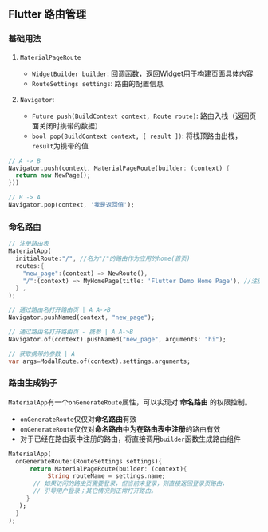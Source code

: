 ## Flutter 路由管理

### 基础用法

1. `MaterialPageRoute`
    - `WidgetBuilder builder`: 回调函数，返回Widget用于构建页面具体内容
    - `RouteSettings settings`: 路由的配置信息
  
2. `Navigator`:
    - `Future push(BuildContext context, Route route)`: 路由入栈（返回页面关闭时携带的数据）
    - `bool pop(BuildContext context, [ result ])`: 将栈顶路由出栈，`result`为携带的值

```dart
// A -> B
Navigator.push(context, MaterialPageRoute(builder: (context) {
  return new NewPage();
}))

// B -> A
Navigator.pop(context, '我是返回值');
```

### 命名路由

```dart
// 注册路由表
MaterialApp(
  initialRoute:"/", //名为"/"的路由作为应用的home(首页)
  routes:{
    "new_page":(context) => NewRoute(),
    "/":(context) => MyHomePage(title: 'Flutter Demo Home Page'), //注册首页路由
  } ,
);

// 通过路由名打开路由页 | A A->B
Navigator.pushNamed(context, "new_page");

// 通过路由名打开路由页 - 携参 | A A->B
Navigator.of(context).pushNamed("new_page", arguments: "hi");

// 获取携带的参数 | A
var args=ModalRoute.of(context).settings.arguments;
```

### 路由生成钩子

`MaterialApp`有一个`onGenerateRoute`属性，可以实现对 **命名路由** 的权限控制。

- `onGenerateRoute`仅仅对**命名路由**有效
- `onGenerateRoute`仅仅对**命名路由**中**为在路由表中注册**的路由有效
- 对于已经在路由表中注册的路由，将直接调用`builder`函数生成路由组件

```dart
MaterialApp(
  onGenerateRoute:(RouteSettings settings){
      return MaterialPageRoute(builder: (context){
           String routeName = settings.name;
       // 如果访问的路由页需要登录，但当前未登录，则直接返回登录页路由，
       // 引导用户登录；其它情况则正常打开路由。
     }
   );
  }
);
```



